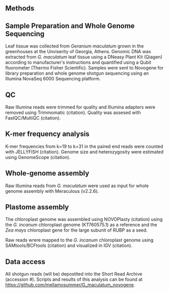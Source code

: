 ## Methods

## Sample Preparation and Whole Genome Sequencing

Leaf tissue was collected from _Geranium maculatum_ grown in the greenhouses at the Unviserity of Georgia, Athens. Genomic DNA was extracted from _G. maculatum_ leaf tissue using a DNeasy Plant Kit (Qiagen) according to manufacturer's instructions and quantified using a Qubit fluorometer (Thermo Fisher Scientific). Samples were sent to Novogene for library preparation and whole genome shotgun sequencing using an Illumina NovaSeq 6000 Sequencing platform.

## QC

Raw Illumina reads were trimmed for quality and Illumina adapters were removed using Trimmomatic (citation). Quality was assesed with FastQC/MultiQC (citation). 

## K-mer frequency analysis

K-mer frequencies from k=19 to k=31 in the paired end reads were counted with JELLYFISH (citation). Genome size and heterozygosity were estimated using GenomeScope (citation).


## Whole-genome assembly
Raw Illumina reads from _G. maculatum_ were used as input for whole genome assembly with Meraculous (v2.2.6).

## Plastome assembly

The chloroplast genome was assembled using NOVOPlasty (citation) using the _G. incanum_ chloroplast genome (KT760575.1) as a reference and the _Zea mays_ chloroplast gene for the large subunit of RUBP as a seed.

Raw reads wrere mapped to the _G. incanum_ chloroplast genome using SAMtools/BCFtools (citation) and visualized in IGV (citation).

## Data access

All shotgun reads (will be) depostited into the Short Read Archive (accession #). Scripts and results of this analysis can be found at https://github.com/mellamosummer/G_maculatum_novogene. 
